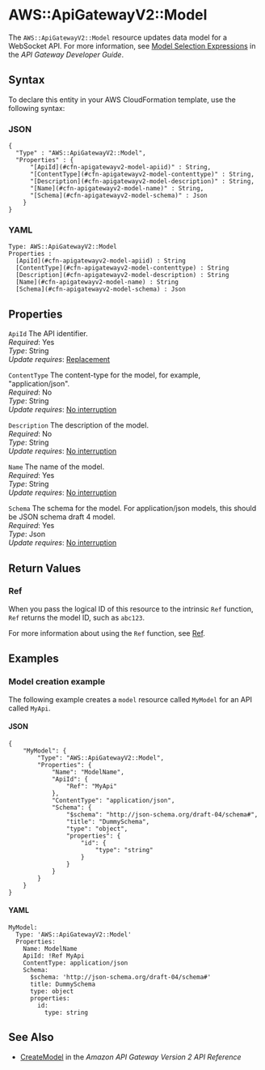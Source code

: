 # AWS::ApiGatewayV2::Model<a name="aws-resource-apigatewayv2-model"></a>

The `AWS::ApiGatewayV2::Model` resource updates data model for a WebSocket API\. For more information, see [Model Selection Expressions](https://docs.aws.amazon.com/apigateway/latest/developerguide/apigateway-websocket-api-selection-expressions.html#apigateway-websocket-api-model-selection-expressions) in the *API Gateway Developer Guide*\.

## Syntax<a name="aws-resource-apigatewayv2-model-syntax"></a>

To declare this entity in your AWS CloudFormation template, use the following syntax:

### JSON<a name="aws-resource-apigatewayv2-model-syntax.json"></a>

```
{
  "Type" : "AWS::ApiGatewayV2::Model",
  "Properties" : {
      "[ApiId](#cfn-apigatewayv2-model-apiid)" : String,
      "[ContentType](#cfn-apigatewayv2-model-contenttype)" : String,
      "[Description](#cfn-apigatewayv2-model-description)" : String,
      "[Name](#cfn-apigatewayv2-model-name)" : String,
      "[Schema](#cfn-apigatewayv2-model-schema)" : Json
    }
}
```

### YAML<a name="aws-resource-apigatewayv2-model-syntax.yaml"></a>

```
Type: AWS::ApiGatewayV2::Model
Properties : 
﻿  [ApiId](#cfn-apigatewayv2-model-apiid) : String
﻿  [ContentType](#cfn-apigatewayv2-model-contenttype) : String
﻿  [Description](#cfn-apigatewayv2-model-description) : String
﻿  [Name](#cfn-apigatewayv2-model-name) : String
﻿  [Schema](#cfn-apigatewayv2-model-schema) : Json
```

## Properties<a name="aws-resource-apigatewayv2-model-properties"></a>

`ApiId`  <a name="cfn-apigatewayv2-model-apiid"></a>
The API identifier\.  
*Required*: Yes  
*Type*: String  
*Update requires*: [Replacement](https://docs.aws.amazon.com/AWSCloudFormation/latest/UserGuide/using-cfn-updating-stacks-update-behaviors.html#update-replacement)

`ContentType`  <a name="cfn-apigatewayv2-model-contenttype"></a>
The content\-type for the model, for example, "application/json"\.  
*Required*: No  
*Type*: String  
*Update requires*: [No interruption](https://docs.aws.amazon.com/AWSCloudFormation/latest/UserGuide/using-cfn-updating-stacks-update-behaviors.html#update-no-interrupt)

`Description`  <a name="cfn-apigatewayv2-model-description"></a>
The description of the model\.  
*Required*: No  
*Type*: String  
*Update requires*: [No interruption](https://docs.aws.amazon.com/AWSCloudFormation/latest/UserGuide/using-cfn-updating-stacks-update-behaviors.html#update-no-interrupt)

`Name`  <a name="cfn-apigatewayv2-model-name"></a>
The name of the model\.  
*Required*: Yes  
*Type*: String  
*Update requires*: [No interruption](https://docs.aws.amazon.com/AWSCloudFormation/latest/UserGuide/using-cfn-updating-stacks-update-behaviors.html#update-no-interrupt)

`Schema`  <a name="cfn-apigatewayv2-model-schema"></a>
The schema for the model\. For application/json models, this should be JSON schema draft 4 model\.  
*Required*: Yes  
*Type*: Json  
*Update requires*: [No interruption](https://docs.aws.amazon.com/AWSCloudFormation/latest/UserGuide/using-cfn-updating-stacks-update-behaviors.html#update-no-interrupt)

## Return Values<a name="aws-resource-apigatewayv2-model-return-values"></a>

### Ref<a name="aws-resource-apigatewayv2-model-return-values-ref"></a>

When you pass the logical ID of this resource to the intrinsic `Ref` function, `Ref` returns the model ID, such as `abc123`\.

For more information about using the `Ref` function, see [Ref](https://docs.aws.amazon.com/AWSCloudFormation/latest/UserGuide/intrinsic-function-reference-ref.html)\.

## Examples<a name="aws-resource-apigatewayv2-model--examples"></a>

### Model creation example<a name="aws-resource-apigatewayv2-model--examples--Model_creation_example"></a>

The following example creates a `model` resource called `MyModel` for an API called `MyApi`\.

#### JSON<a name="aws-resource-apigatewayv2-model--examples--Model_creation_example--json"></a>

```
{
    "MyModel": {
        "Type": "AWS::ApiGatewayV2::Model",
        "Properties": {
            "Name": "ModelName",
            "ApiId": {
                "Ref": "MyApi"
            },
            "ContentType": "application/json",
            "Schema": {
                "$schema": "http://json-schema.org/draft-04/schema#",
                "title": "DummySchema",
                "type": "object",
                "properties": {
                    "id": {
                        "type": "string"
                    }
                }
            }
        }
    }
}
```

#### YAML<a name="aws-resource-apigatewayv2-model--examples--Model_creation_example--yaml"></a>

```
MyModel:
  Type: 'AWS::ApiGatewayV2::Model'
  Properties:
    Name: ModelName
    ApiId: !Ref MyApi
    ContentType: application/json
    Schema:
      $schema: 'http://json-schema.org/draft-04/schema#'
      title: DummySchema
      type: object
      properties:
        id:
          type: string
```

## See Also<a name="aws-resource-apigatewayv2-model--seealso"></a>
+ [CreateModel](https://docs.aws.amazon.com/apigatewayv2/latest/api-reference/apis-apiid-models.html#CreateModel) in the *Amazon API Gateway Version 2 API Reference*